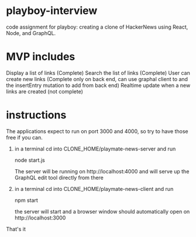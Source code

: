 # playboy-interview
code assignment for playboy: creating a clone of HackerNews using React, Node, and GraphQL. 

# MVP includes
  Display a list of links (Complete)
  Search the list of links (Complete)
  User can create new links (Complete only on back end, can use graphal client to and the insertEntry mutation to add from back end)
  Realtime update when a new links are created (not complete)
  
# instructions
The applications expect to run on port 3000 and 4000, so try to have those free if you can. 

1) in a terminal cd into CLONE_HOME/playmate-news-server and run 
    
    node start.js
    
   The server will be running on http://localhost:4000 and will serve up the GraphQL edit tool directly from there
   
2) in a terminal cd into CLONE_HOME/playmate-news-client and run 

    npm start
    
   the server will start and a browser window should automatically open on http://localhost:3000 
   
   
 That's it
 

  

